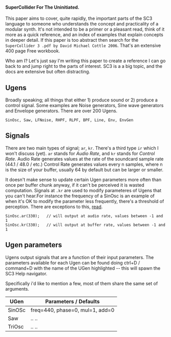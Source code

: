 #### SuperCollider For The Uninitiated.

This paper aims to cover, quite rapidly, the important parts of the SC3 language to someone who understands the concept and practicality of a modular synth. It's not intended to be a primer or a pleasant read, think of it more as a quick reference, and an index of examples that explain concepts in deeper detail. If this paper is too abstract then search for the `SuperCollider 3 .pdf by David Michael Cottle 2006`. That's an extensive 400 page Free workbook.

Who am I? Let's just say I'm writing this paper to create a reference I can go back to and jump right to the parts of interest. SC3 is a a big topic, and the docs are extensive but often distracting.

## Ugens

Broadly speaking; all things that either 1) produce sound or 2) produce a control signal. Some examples are Noise generators, Sine wave generators and Envelope generators. There are over 200 Ugens.

    SinOsc, Saw, LFNoise, RHPF, RLPF, BPF, Line, Env, EnvGen

## Signals

There are two main types of signal; `ar`, `kr`. There's a third type `ir` which I won't discuss (yet). `ar` stands for _Audio Rate_, and `kr` stands for _Control Rate_. Audio Rate generates values at the rate of the soundcard sample rate (44.1 / 48.0 / etc.) Control Rate generates values every n samples, where n is the size of your buffer, usually 64 by default but can be larger or smaller.

It doesn't make sense to update certain Ugen parameters more often than once per buffer chunk anyway, if it can't be perceived it is wasted computation. Signals at `.kr` are used to modify parameteres of Ugens that you can't hear.For instance the frequency of a SinOsc is an example of when it's OK to modify the parameter less frequently, there's a threshold of perception. There are exceptions to this, [read]().

    SinOsc.ar(330);   // will output at audio rate, values between -1 and 1
    SinOsc.kr(330);   // will output at buffer rate, values between -1 and 1

## Ugen parameters

Ugens output signals that are a function of their input parameters. The parameters available for each Ugen can be found doing ctrl+D / command+D with the name of the UGen highlighted -- this will spawn the SC3 Help navigator.

Specifically i'd like to mention a few, most of them share the same set of
arguments.

| UGen    |  Parameters / Defaults               | 
| ------- | ------------------------------------ |
| SinOSc  | freq=440, phase=0, mul=1, add=0      |
| Saw     | .. ..                                |
| TriOsc  | .. ..                                |





